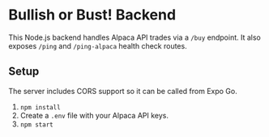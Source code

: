 # Bullish or Bust! Backend

This Node.js backend handles Alpaca API trades via a `/buy` endpoint.
It also exposes `/ping` and `/ping-alpaca` health check routes.

## Setup

The server includes CORS support so it can be called from Expo Go.

1. `npm install`
2. Create a `.env` file with your Alpaca API keys.
3. `npm start`

